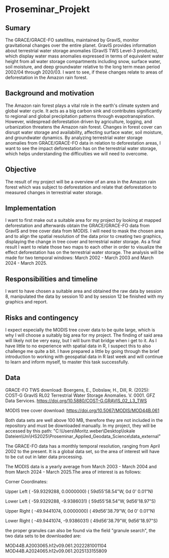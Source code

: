 # Proseminar_Projekt

## Sumary
The GRACE/GRACE-FO satellites, maintained by GravIS, monitor gravitational changes over the entire planet. GravIS provides information about terrestrial water storage anomalies (GravIS TWS Level-3 products), which display water mass anomalies expressed in terms of equivalent water height from all water storage compartments including snow, surface water, soil moisture, and deep groundwater relative to the long term mean period 2002/04 through 2020/03. I want to see, if these changes relate to areas of deforestation in the Amazon rain forest.

## Background and motivation
The Amazon rain forest plays a vital role in the earth's climate system and global water cycle. It acts as a big carbon sink and contributes significantly to regional and global precipitation patterns through evapotranspiration. However, widespread deforestation driven by agriculture, logging, and urbanization threatens the Amazon rain forest. Changes in forest cover can disrupt water storage and availability, affecting surface water, soil moisture, and groundwater dynamics. By analyzing terrestrial water storage anomalies from GRACE/GRACE-FO data in relation to deforestation areas, I want to see the impact deforestation has on the terrestrial water storage, which helps understanding the difficulties we will need to overcome.

## Objective
The result of my project will be a overview of an area in the Amazon rain forest which was subject to deforestation and relate that deforestation to measured changes in terrestrial water storage.

## Implementation
I want to first make out a suitable area for my project by looking at mapped deforestation and afterwards obtain the GRACE/GRACE-FO data from GravIS and tree cover data from MODIS. I will need to mask the chosen area and to align the spatial resolution of the data prior to creating two graphics, displaying the change in tree cover and terrestrial water storage. As a final result I want to relate those two maps to each other in order to visualize the effect deforestation has on the terrestrial water storage. The analysis will be made for two temporal windows: March 2002 - March 2003 and March 2024 - March 2025.

## Responsibilities and timeline
I want to have chosen a suitable area and obtained the raw data by session 8, manipulated the data by session 10 and by session 12 be finished with my graphics and report.

## Risks and contingency
I expect especially the MODIS tree cover data to be quite large, which is why I will choose a suitably big area for my project. The finding of said area will likely not be very easy, but I will burn that bridge when i get to it. As I have little to no experience with spatial data in R, I suspect this to also challenge me quite a bit. I have prepared a little by going through the brief introduction to working with geospatial data in R last week and will continue to learn and inform myself, to master this task successfully.

## Data
GRACE-FO TWS download: 
Boergens, E., Dobslaw, H., Dill, R. (2025):
  COST-G GravIS RL02 Terrestrial Water Storage Anomalies.
  V. 0001. GFZ Data Services. https://doi.org/10.5880/COST-G.GRAVIS_02_L3_TWS

MODIS tree cover download:
https://doi.org/10.5067/MODIS/MOD44B.061

Both data sets are well above 100 MB, therefore they are not included in the repository and must be downloaded manually. In my project, they will be accessed by this path: "C:\Users\Moritz.weber\Desktop\lokale Dateien\Uni\HS2025\Proseminar_Applied_Geodata_Science\data_external"

The GRACE-FO data has a monthly temporal resolution, ranging from April 2002 to the present. It is a global data set, so the area of interest will have to be cut out in later data processing.

The MODIS data is a yearly average from March 2003 - March 2004 and from March 2024 - March 2025.The area of interest is as follows:

Corner Coordinates:

Upper Left  ( -59.9329288,   0.0000000) ( 59d55'58.54"W,  0d 0' 0.01"N)

Lower Left  ( -59.9329288,  -9.9386031) ( 59d55'58.54"W,  9d56'18.97"S)

Upper Right ( -49.9441074,   0.0000000) ( 49d56'38.79"W,  0d 0' 0.01"N)

Lower Right ( -49.9441074,  -9.9386031) ( 49d56'38.79"W,  9d56'18.97"S)

the proper granules can also be found via the field "granule search", the two data sets to be downloaded are:

MOD44B.A2003065.h12v09.061.2022281001104
MOD44B.A2024065.h12v09.061.2025133155809